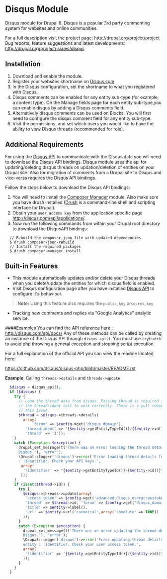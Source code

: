 Disqus Module
=====================

Disqus module for Drupal 8. Disqus is a popular 3rd party commenting system for
websites and online communities.

For a full description visit the project page: http://drupal.org/project/project
Bug reports, feature suggestions and latest developments:
http://drupal.org/project/issues/disqus

Installation
----------
1. Download and enable the module.
2. Register your websites shortname on [Disqus.com][1]
3. In the Disqus configuration, set the shortname to what you registered with
   Disqus.
4. Disqus comments can be enabled for any entity sub-type
   (for example, a content type). On the Manage fields page for each entity
   sub-type,you can enable disqus by adding a Disqus comments field.
5. Alternatively disqus comments can be used on Blocks. You will first need to
   configure the disqus comment field for any entity sub-type.
6. Visit the permissions, and set which users you would like to have the ability
   to view Disqus threads (recommended for role).

Additional Requirements
--------
For using the [Disqus API][2] to communicate with the Disqus data you will need
to download the Disqus API bindings.
Disqus module uses the api for updating/deleting disqus threads on
updation/deletion of entities on your Drupal site. Also for migration of
comments from a Drupal site to Disqus and vice-versa requires the Disqus API
bindings.

Follow the steps below to download the Disqus API bindings:

1. You will need to install the [Composer Manager][3] module. Also make sure you
have drush installed ([Drush][4] is a command-line shell and scripting
interface for Drupal).
2. Obtain your `user access key` from the application specific page
http://disqus.com/api/applications/.
3. Now run the following commands from within your Drupal root directory to
download the DisqusAPI bindings:

```
  // Rebuild the composer.json file with updated dependencies
  $ drush composer-json-rebuild
  // Install the required packages
  $ drush composer-manager install
```
Built-in Features
-------
- This module automatically updates and/or delete your Disqus threads when you
delete/update the entities for which disqus field is enabled.
- Visit Disqus configuration page after you have installed [Disqus API][5] to
configure it's behaviour.

> **Note:** Using this feature also requires the `public_key` or`secret_key`

- Tracking new comments and replies via "Google Analytics" analytic service.

####Examples
You can find the API reference here : http://disqus.com/api/docs/
Any of these methods can be called by creating an instance of the Disqus API
through `disqus_api()`. You must use `try`/`catch` to avoid php throwing a
general exception and stopping script execution.

For a full explanation of the official API you can view the readme located here:

https://github.com/disqus/disqus-php/blob/master/README.rst

**Example**: Calling `threads->details` and `threads->update`
```php
  $disqus = disqus_api();
  if ($disqus) {
    try {
      // Load the thread data from disqus. Passing thread is required to allow
      // the thread:ident call to work correctly. There is a pull request to fix
      // this issue.
      $thread = $disqus->threads->details(
        array(
            'forum' => $config->get('disqus_domain'),
         'thread:ident' => "{$entity->getEntityTypeId()}/{$entity->id()}",
         'thread' => '1'));
    }
    catch (Exception $exception) {
      drupal_set_message(t('There was an error loading the thread details from
      Disqus.'), 'error');
      \Drupal::logger('disqus')->error('Error loading thread details for entity
      : !identifier. Check your API keys.',
       array(
        '!identifier' => "{$entity->getEntityTypeId()}/{$entity->id()}"
       ));
    }
    if (isset($thread->id)) {
      try {
        $disqus->threads->update(array(
         'access_token' => $config->get('advanced.disqus_useraccesstoken'),
         'thread' => $thread->id, 'forum' => $config->get('disqus_domain'),
         'title' => $entity->label(),
         'url' => $entity->url('canonical',array('absolute' => TRUE))
        ));
      }
      catch (Exception $exception) {
        drupal_set_message(t('There was an error updating the thread details on
        Disqus.'), 'error');
        \Drupal::logger('disqus')->error('Error updating thread details for
        entity : !identifier. Check your user access token.',
        array(
         '!identifier' => "{$entity->getEntityTypeId()}/{$entity->id()}"
        ));
      }
    }
  }
```
  [1]: disqus.com
  [2]: https://disqus.com/api/docs/
  [3]: https://www.drupal.org/project/composer_manager
  [4]: https://github.com/drush-ops/drush
  [5]: #additional-requirements
